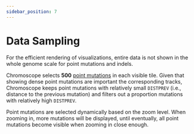 ```yaml
---
sidebar_position: 7
---
```


# Data Sampling

For the efficient rendering of visualizations, entire data is not shown in the whole genome scale for point mutations and indels.

Chromoscope selects **500** [point mutations](#vcf--tbi) in each visible tile. Given that showing dense point mutations are important the corresponding tracks, Chromoscope keeps point mutations with relatively small `DISTPREV` (i.e., distance to the previous mutation) and filters out a proportion mutations with relatively high `DISTPREV`.

Point mutations are selected dynamically based on the zoom level. When zooming in, more mutations will be displayed, until eventually, all point mutations become visible when zooming in close enough.
